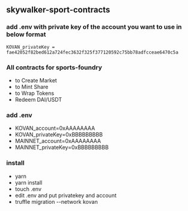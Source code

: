 ## skywalker-sport-contracts

### add .env with private key of the account you want to use in below format

    KOVAN_privateKey = fae42052f82bed612a724fec3632f325f377120592c75bb78adfcceae6470c5a

### All contracts for sports-foundry

-   to Create Market
-   to Mint Share
-   to Wrap Tokens
-   Redeem DAI/USDT

### add .env

-   KOVAN_account=0xAAAAAAAA
-   KOVAN_privateKey=0xBBBBBBBBB
-   MAINNET_account=0xAAAAAAAA
-   MAINNET_privateKey=0xBBBBBBBBB

### install

-   yarn
-   yarn install
-   touch .env
-   edit .env and put privatekey and account
-   truffle migration --network kovan
